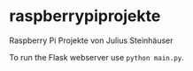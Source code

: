 # raspberrypiprojekte
Raspberry Pi Projekte von Julius Steinhäuser

To run the Flask webserver use `python main.py`.
